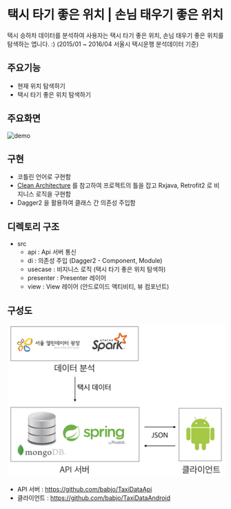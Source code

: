 # 택시 타기 좋은 위치 | 손님 태우기 좋은 위치
택시 승하차 데이터를 분석하여 사용자는 택시 타기 좋은 위치, 손님 태우기 좋은 위치를 탐색하는 앱니다. :)
(2015/01 ~ 2016/04 서울시 택시운행 분석데이터 기준) 

## 주요기능
- 현재 위치 탐색하기
- 택시 타기 좋은 위치 탐색하기

## 주요화면
![demo](./img/demo.gif)

## 구현
- 코틀린 언어로 구현함
- [Clean Architecture](https://github.com/android10/Android-CleanArchitecture) 를 참고하여 프로젝트의 틀을 잡고 Rxjava, Retrofit2 로 비지니스 로직을 구현함
- Dagger2 을 활용하여 클래스 간 의존성 주입함  

## 디렉토리 구조
- src  
    - api : Api 서버 통신
    - di : 의존성 주입 (Dagger2 - Component, Module)
    - usecase : 비지니스 로직 (택시 타기 좋은 위치 탐색하)
    - presenter : Presenter 레이어
    - view : View 레이어 (안드로이드 액티비티, 뷰 컴포넌트)
    
## 구성도
![architecture](./img/architecture.png)

- API 서버 : https://github.com/babjo/TaxiDataApi
- 클라이언트 : https://github.com/babjo/TaxiDataAndroid